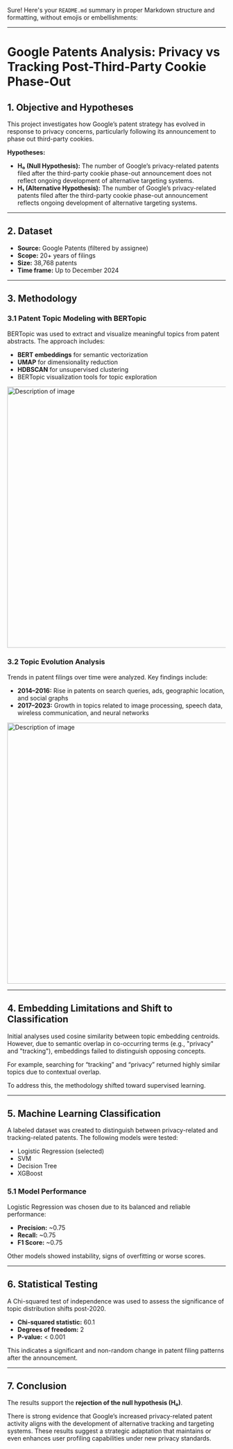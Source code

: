 Sure! Here's your `README.md` summary in proper Markdown structure and formatting, without emojis or embellishments:

---

# Google Patents Analysis: Privacy vs Tracking Post-Third-Party Cookie Phase-Out

## 1. Objective and Hypotheses

This project investigates how Google’s patent strategy has evolved in response to privacy concerns, particularly following its announcement to phase out third-party cookies.

**Hypotheses:**

* **H₀ (Null Hypothesis):** The number of Google’s privacy-related patents filed after the third-party cookie phase-out announcement does not reflect ongoing development of alternative targeting systems.
* **H₁ (Alternative Hypothesis):** The number of Google’s privacy-related patents filed after the third-party cookie phase-out announcement reflects ongoing development of alternative targeting systems.

---

## 2. Dataset

* **Source:** Google Patents (filtered by assignee)
* **Scope:** 20+ years of filings
* **Size:** 38,768 patents
* **Time frame:** Up to December 2024

---

## 3. Methodology

### 3.1 Patent Topic Modeling with BERTopic

BERTopic was used to extract and visualize meaningful topics from patent abstracts. The approach includes:

* **BERT embeddings** for semantic vectorization
* **UMAP** for dimensionality reduction
* **HDBSCAN** for unsupervised clustering
* BERTopic visualization tools for topic exploration

<img src="charts/patents_from_google_with_datamapplot_subtopics_bis.html" alt="Description of image" width="600"/>

### 3.2 Topic Evolution Analysis

Trends in patent filings over time were analyzed. Key findings include:

* **2014–2016:** Rise in patents on search queries, ads, geographic location, and social graphs
* **2017–2023:** Growth in topics related to image processing, speech data, wireless communication, and neural networks

<img src="charts/subtopics_over_time.html" alt="Description of image" width="600"/>

---

## 4. Embedding Limitations and Shift to Classification

Initial analyses used cosine similarity between topic embedding centroids. However, due to semantic overlap in co-occurring terms (e.g., "privacy" and "tracking"), embeddings failed to distinguish opposing concepts.

For example, searching for “tracking” and “privacy” returned highly similar topics due to contextual overlap.

To address this, the methodology shifted toward supervised learning.

---

## 5. Machine Learning Classification

A labeled dataset was created to distinguish between privacy-related and tracking-related patents. The following models were tested:

* Logistic Regression (selected)
* SVM
* Decision Tree
* XGBoost

### 5.1 Model Performance

Logistic Regression was chosen due to its balanced and reliable performance:

* **Precision:** \~0.75
* **Recall:** \~0.75
* **F1 Score:** \~0.75

Other models showed instability, signs of overfitting or worse scores.

---

## 6. Statistical Testing

A Chi-squared test of independence was used to assess the significance of topic distribution shifts post-2020.

* **Chi-squared statistic:** 60.1
* **Degrees of freedom:** 2
* **P-value:** < 0.001

This indicates a significant and non-random change in patent filing patterns after the announcement.

---

## 7. Conclusion

The results support the **rejection of the null hypothesis (H₀)**.

There is strong evidence that Google’s increased privacy-related patent activity aligns with the development of alternative tracking and targeting systems. These results suggest a strategic adaptation that maintains or even enhances user profiling capabilities under new privacy standards.

